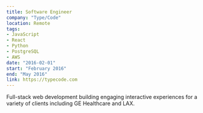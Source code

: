 ```yaml
---
title: Software Engineer
company: "Type/Code"
location: Remote
tags: 
- JavaScript
- React
- Python
- PostgreSQL
- AWS
date: "2016-02-01"
start: "February 2016"
end: "May 2016"
link: https://typecode.com
---
```

Full-stack web development building engaging interactive experiences 
for a variety of clients including GE Healthcare and LAX.
